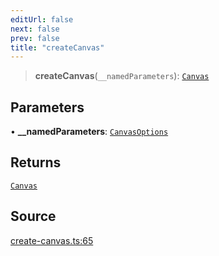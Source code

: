 ```yaml
---
editUrl: false
next: false
prev: false
title: "createCanvas"
---
```


> **createCanvas**(`__namedParameters`): [`Canvas`](../type-aliases/Canvas.md)

## Parameters

• **\_\_namedParameters**: [`CanvasOptions`](../type-aliases/CanvasOptions.md)

## Returns

[`Canvas`](../type-aliases/Canvas.md)

## Source

[create-canvas.ts:65](https://github.com/nodenogg-in/alpha-p2p/blob/43ae393b39608a021b44acaf5959924eff4aeb19/packages/infinitykit/src/create-canvas.ts#L65)

